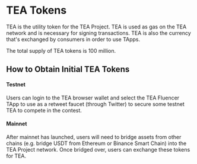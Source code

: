 # TEA Tokens
TEA is the utility token for the TEA Project. TEA is used as gas on the TEA network and is necessary for signing transactions. TEA is also the currency that's exchanged by consumers in order to use TApps.

The total supply of TEA tokens is 100 million.

## How to Obtain Initial TEA Tokens

#### Testnet
Users can login to the TEA browser wallet and select the TEA Fluencer TApp to use as a retweet faucet (through Twitter) to secure some testnet TEA to compete in the contest.

#### Mainnet
After mainnet has launched, users will need to bridge assets from other chains (e.g. bridge USDT from Ethereum or Binance Smart Chain) into the TEA Project network. Once bridged over, users can exchange these tokens for TEA.
